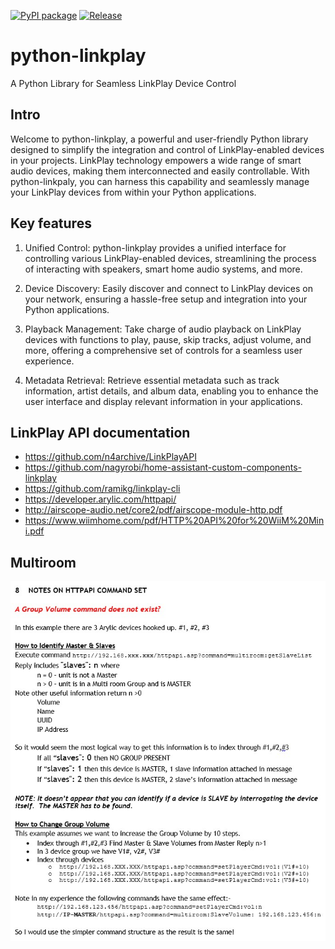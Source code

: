 
[![PyPI package](https://badge.fury.io/py/python-linkplay.svg)](https://pypi.org/project/python-linkplay/)
[![Release](https://github.com/velleman/python-linkplay/actions/workflows/release.yaml/badge.svg)](https://github.com/velleman/python-linkplay/actions/workflows/release.yaml)

# python-linkplay
A Python Library for Seamless LinkPlay Device Control

## Intro

Welcome to python-linkplay, a powerful and user-friendly Python library designed to simplify the integration and control of LinkPlay-enabled devices in your projects. LinkPlay technology empowers a wide range of smart audio devices, making them interconnected and easily controllable. With python-linkpaly, you can harness this capability and seamlessly manage your LinkPlay devices from within your Python applications.

## Key features

1. Unified Control: python-linkplay provides a unified interface for controlling various LinkPlay-enabled devices, streamlining the process of interacting with speakers, smart home audio systems, and more.

2. Device Discovery: Easily discover and connect to LinkPlay devices on your network, ensuring a hassle-free setup and integration into your Python applications.

3. Playback Management: Take charge of audio playback on LinkPlay devices with functions to play, pause, skip tracks, adjust volume, and more, offering a comprehensive set of controls for a seamless user experience.

4. Metadata Retrieval: Retrieve essential metadata such as track information, artist details, and album data, enabling you to enhance the user interface and display relevant information in your applications.

## LinkPlay API documentation

- https://github.com/n4archive/LinkPlayAPI
- https://github.com/nagyrobi/home-assistant-custom-components-linkplay
- https://github.com/ramikg/linkplay-cli
- https://developer.arylic.com/httpapi/
- http://airscope-audio.net/core2/pdf/airscope-module-http.pdf
- https://www.wiimhome.com/pdf/HTTP%20API%20for%20WiiM%20Mini.pdf

## Multiroom

![Alt text](image.png)